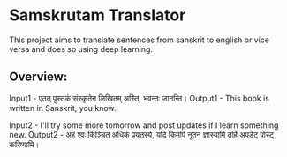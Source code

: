 # Samskrutam Translator

This project aims to translate sentences from sanskrit to english or vice versa and does so using deep learning.

## Overview:
Input1 - एतत् पुस्तकं संस्कृतेन लिखितम् अस्ति, भवन्तः जानन्ति।
Output1 - This book is written in Sanskrit, you know.

Input2 - I'll try some more tomorrow and post updates if I learn something new.
Output2 - अहं श्वः किञ्चित् अधिकं प्रयतस्ये, यदि किमपि नूतनं ज्ञास्यामि तर्हि अपडेट् पोस्ट् करिष्यामि।

